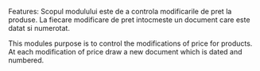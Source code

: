 Features: Scopul modulului este de a controla modificarile de pret la
produse. La fiecare modificare de pret intocmeste un document care este
datat si numerotat.

This modules purpose is to control the modifications of price for
products. At each modification of price draw a new document which is
dated and numbered.
